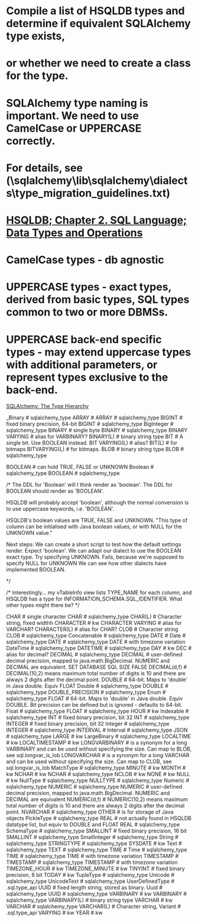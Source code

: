 
# Compile a list of HSQLDB types and determine if equivalent SQLAlchemy type exists,
# or whether we need to create a class for the type.

# SQLAlchemy type naming is important. We need to use CamelCase or UPPERCASE correctly.
# For details, see (\sqlalchemy\lib\sqlalchemy\dialects\type_migration_guidelines.txt)

# [HSQLDB; Chapter 2. SQL Language; Data Types and Operations](https://hsqldb.org/doc/2.0/guide/sqlgeneral-chapt.html#sgc_data_type_guide)


# CamelCase types - db agnostic
# UPPERCASE types - exact types, derived from basic types, SQL types common to two or more DBMSs.
# UPPERCASE back-end specific types - may extend uppercase types with additional parameters, or represent types exclusive to the back-end.
[SQLAlchemy: The Type Hierarchy](https://docs.sqlalchemy.org/en/20/core/type_basics.html)


_Binary # sqlalchemy_type
ARRAY # 
ARRAY # sqlalchemy_type
BIGINT # fixed binary precision, 64-bit
BIGINT # sqlalchemy_type
BigInteger # sqlalchemy_type
BINARY # single byte
BINARY # sqlalchemy_type
BINARY VARYING # alias for VARBINARY?
BINARY(L) # binary string type
BIT # A single bit. Use BOOLEAN instead.
BIT VARYING(L) # alias?
BIT(L) # for bitmaps
BITVARYING(L) # for bitmaps.
BLOB # binary string type
BLOB # sqlalchemy_type

BOOLEAN # can hold TRUE, FALSE or UNKNOWN
Boolean # sqlalchemy_type
BOOLEAN # sqlalchemy_type

/*
The DDL for 'Boolean' will I think render as 'boolean'.
The DDL for BOOLEAN should render as 'BOOLEAN'.

HSQLDB will probably accept 'boolean', although the normal convension is to use uppercase keywords, i.e. 'BOOLEAN'.

HSQLDB's boolean values are TRUE, FALSE and UNKNOWN.
"This type of column can be initialised with Java boolean values, or with NULL for the UNKNOWN value."


Next steps:
	We can create a short script to test how the default settings render. Expect 'boolean'.
	We can adapt our dialect to use the BOOLEAN exact type.
	Try specifying UNKNOWN. Fails, because we're supposed to specify NULL for UNKNOWN
	We can see how other dialects have implemented BOOLEAN.

*/

/*
Interestingly... my vTableInfo view lists TYPE_NAME for each column,
and HSQLDB has a type for INFORMATION_SCHEMA.SQL_IDENTIFIER.
What other types might there be?
*/

CHAR # single character
CHAR # sqlalchemy_type
CHAR(L) # Character string, fixed widthh
CHARACTER # kw
CHARACTER VARYING # alias for VARCHAR?
CHARACTER(L) # alias for CHAR?
CLOB # Character string
CLOB # sqlalchemy_type
Concatenable # sqlalchemy_type
DATE #
Date # sqlalchemy_type
DATE # sqlalchemy_type
DATE # with timezone variation
DateTime # sqlalchemy_type
DATETIME # sqlalchemy_type
DAY # kw
DEC # alias for decimal?
DECIMAL # sqlalchemy_type
DECIMAL # user-defined decimal precision, mapped to java.math.BigDecimal. NUMERIC and DECIMAL are equivalent. SET DATABASE SQL SIZE FALSE
DECIMAL(d,f) # DECIMAL(10,2) means maximum total number of digits is 10 and there are always 2 digits after the decimal point.
DOUBLE # 64-bit. Maps to 'double' in Java double. Equiv FLOAT
Double # sqlalchemy_type
DOUBLE # sqlalchemy_type
DOUBLE_PRECISION # sqlalchemy_type
Enum # sqlalchemy_type
FLOAT # 64-bit. Maps to 'double' in Java double. Equiv DOUBLE. Bit precision can be defined but is ignored - defaults to 64-bit.
Float # sqlalchemy_type
FLOAT # sqlalchemy_type
HOUR # kw
Indexable # sqlalchemy_type
INT # fixed binary precision, bit 32
INT # sqlalchemy_type
INTEGER # fixed binary precision, bit 32
Integer # sqlalchemy_type
INTEGER # sqlalchemy_type
INTERVAL #
Interval # sqlalchemy_type
JSON # sqlalchemy_type
LARGE # kw
LargeBinary # sqlalchemy_type
LOCALTIME # kw
LOCALTIMESTAMP # kw
LONGVARBINARY # is a synonym for a long VARBINARY and can be used without specifying the size. Can map to BLOB, see sql.longvar_is_lob
LONGVARCHAR # is a synonym for a long VARCHAR and can be used without specifying the size. Can map to CLOB, see  sql.longvar_is_lob
MatchType # sqlalchemy_type
MINUTE # kw
MONTH # kw
NCHAR # kw
NCHAR # sqlalchemy_type
NCLOB # kw
NONE # kw
NULL # kw
NullType # sqlalchemy_type
NULLTYPE # sqlalchemy_type
Numeric # sqlalchemy_type
NUMERIC # sqlalchemy_type
NUMERIC # user-defined decimal precision, mapped to java.math.BigDecimal. NUMERIC and DECIMAL are equivalent
NUMERIC(d,f) # NUMERIC(10,2) means maximum total number of digits is 10 and there are always 2 digits after the decimal point.
NVARCHAR # sqlalchemy_type
OTHER # is for storage of Java objects
PickleType # sqlalchemy_type
REAL # not actually found in HSQLDB datatype list, but equiv to DOUBLE and FLOAT
REAL # sqlalchemy_type
SchemaType # sqlalchemy_type
SMALLINT # fixed binary precision, 16 bit
SMALLINT # sqlalchemy_type
SmallInteger # sqlalchemy_type
String # sqlalchemy_type
STRINGTYPE # sqlalchemy_type
SYSDATE # kw
Text # sqlalchemy_type
TEXT # sqlalchemy_type
TIME #
Time # sqlalchemy_type
TIME # sqlalchemy_type
TIME # with timezone variation
TIMESTAMP #
TIMESTAMP # sqlalchemy_type
TIMESTAMP # with timezone variation
TIMEZONE_HOUR # kw
TIMEZONE_MINUTE # kw
TINYINT # fixed binary precision, 8 bit
TODAY # kw
TupleType # sqlalchemy_type
Unicode # sqlalchemy_type
UnicodeText # sqlalchemy_type
UserDefinedType # .sql.type_api
UUID # fixed length string, stored as binary.
Uuid # sqlalchemy_type
UUID # sqlalchemy_type
VARBINARY # kw
VARBINARY # sqlalchemy_type
VARBINARY(L) # binary string type
VARCHAR # kw
VARCHAR # sqlalchemy_type
VARCHAR(L) # Character string,
Variant # .sql.type_api
VARYING # kw
YEAR # kw















